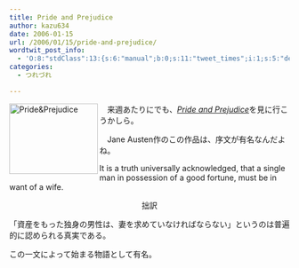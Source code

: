 ```yaml
---
title: Pride and Prejudice
author: kazu634
date: 2006-01-15
url: /2006/01/15/pride-and-prejudice/
wordtwit_post_info:
  - 'O:8:"stdClass":13:{s:6:"manual";b:0;s:11:"tweet_times";i:1;s:5:"delay";i:0;s:7:"enabled";i:1;s:10:"separation";s:2:"60";s:7:"version";s:3:"3.7";s:14:"tweet_template";b:0;s:6:"status";i:2;s:6:"result";a:0:{}s:13:"tweet_counter";i:2;s:13:"tweet_log_ids";a:1:{i:0;i:2249;}s:9:"hash_tags";a:0:{}s:8:"accounts";a:1:{i:0;s:7:"kazu634";}}'
categories:
  - つれづれ

---
```

<div class="section">
<p>
<a href="http://www.prideandprejudicemovie.net/splash.html" onclick="__gaTracker('send', 'event', 'outbound-article', 'http://www.prideandprejudicemovie.net/splash.html', '');" target="_blank"><img width="159" align="left" alt="Pride&#38;Prejudice" src="http://image.blog.livedoor.jp/simoom634/imgs/3/8/380c25ad-s.jpg" height="127" border="0" class="pict" /></a>
</p></p> 
  
<p>
    　来週あたりにでも、<a href="http://www.prideandprejudicemovie.net/splash.html" onclick="__gaTracker('send', 'event', 'outbound-article', 'http://www.prideandprejudicemovie.net/splash.html', 'Pride and Prejudice');" target="blank"><i>Pride and Prejudice</i></a>を見に行こうかしら。
</p></p> 
  
<p>
    　Jane Austen作のこの作品は、序文が有名なんだよね。
</p>
  
<p>
<blockquote>
</blockquote>
    
<p>
      It is a truth universally acknowledged, that a single man in possession of a good fortune, must be in want of a wife.
</p>
</p>
  
<p>
<center>
      拙訳
</center>
</p>
  
<p>
<blockquote>
</blockquote>
    
<p>
      「資産をもった独身の男性は、妻を求めていなければならない」というのは普遍的に認められる真実である。
</p>
</p>
  
<p>
    この一文によって始まる物語として有名。
</p>
</div>